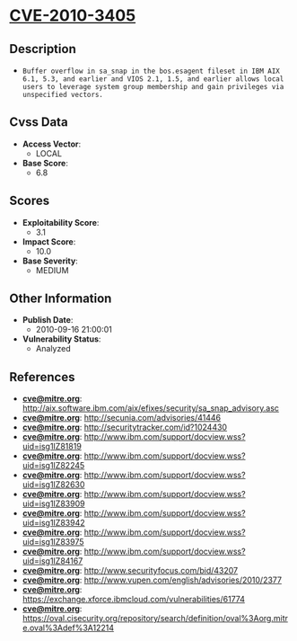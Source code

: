 
# [CVE-2010-3405](http://aix.software.ibm.com/aix/efixes/security/sa_snap_advisory.asc)

## Description

- `Buffer overflow in sa_snap in the bos.esagent fileset in IBM AIX 6.1, 5.3, and earlier and VIOS 2.1, 1.5, and earlier allows local users to leverage system group membership and gain privileges via unspecified vectors.`

## Cvss Data

- **Access Vector**:
  - LOCAL
- **Base Score**:
  - 6.8

## Scores

- **Exploitability Score**:
  - 3.1
- **Impact Score**:
  - 10.0
- **Base Severity**:
  - MEDIUM

## Other Information

- **Publish Date**:
  - 2010-09-16 21:00:01
- **Vulnerability Status**:
  - Analyzed

## References

- **cve@mitre.org**: http://aix.software.ibm.com/aix/efixes/security/sa_snap_advisory.asc
- **cve@mitre.org**: http://secunia.com/advisories/41446
- **cve@mitre.org**: http://securitytracker.com/id?1024430
- **cve@mitre.org**: http://www.ibm.com/support/docview.wss?uid=isg1IZ81819
- **cve@mitre.org**: http://www.ibm.com/support/docview.wss?uid=isg1IZ82245
- **cve@mitre.org**: http://www.ibm.com/support/docview.wss?uid=isg1IZ82630
- **cve@mitre.org**: http://www.ibm.com/support/docview.wss?uid=isg1IZ83909
- **cve@mitre.org**: http://www.ibm.com/support/docview.wss?uid=isg1IZ83942
- **cve@mitre.org**: http://www.ibm.com/support/docview.wss?uid=isg1IZ83975
- **cve@mitre.org**: http://www.ibm.com/support/docview.wss?uid=isg1IZ84167
- **cve@mitre.org**: http://www.securityfocus.com/bid/43207
- **cve@mitre.org**: http://www.vupen.com/english/advisories/2010/2377
- **cve@mitre.org**: https://exchange.xforce.ibmcloud.com/vulnerabilities/61774
- **cve@mitre.org**: https://oval.cisecurity.org/repository/search/definition/oval%3Aorg.mitre.oval%3Adef%3A12214
